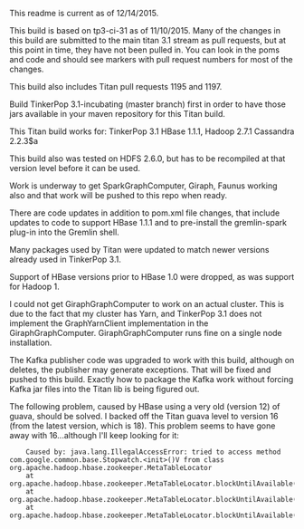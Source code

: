 This readme is current as of 12/14/2015.

This build is based on tp3-ci-31 as of 11/10/2015.
Many of the changes in this build are submitted to the main titan 3.1 stream as pull requests,
but at this point in time, they have not been pulled in. You can look in the poms and code
and should see markers with pull request numbers for most of the changes.

This build also includes Titan pull requests 1195 and 1197.

Build TinkerPop 3.1-incubating (master branch) first in order to have those
jars available in your maven repository for this Titan build.

This Titan build works for:
TinkerPop 3.1
HBase 1.1.1, 
Hadoop 2.7.1
Cassandra 2.2.3$a

This build also was tested on HDFS 2.6.0, but has to be recompiled at that version
level before it can be used.

Work is underway to get SparkGraphComputer, Giraph, Faunus working also and 
that work will be pushed to this repo when ready.


There are code updates in addition to pom.xml file changes, that include updates to code to support
HBase 1.1.1 and to pre-install the gremlin-spark plug-in into the Gremlin shell.

Many packages used by Titan were updated to match newer versions already used in TinkerPop 3.1.

Support of HBase versions prior to HBase 1.0 were dropped, as was support for Hadoop 1.

I could not get GiraphGraphComputer to work on an actual cluster. This is due to
the fact that my cluster has Yarn, and TinkerPop 3.1 does not implement the GraphYarnClient
implementation in the GiraphGraphComputer.  GiraphGraphComputer runs fine on a single
node installation.

The Kafka publisher code was upgraded to work with this build, although on deletes,
the publisher may generate exceptions.  That will be fixed and pushed to this build.
Exactly how to package the Kafka work without forcing Kafka jar files into the Titan
lib is being figured out.

The following problem, caused by HBase using a very old (version 12) of guava, should
be solved.  I backed off the Titan guava level to version 16 (from the latest version, which is 18).
This problem seems to have gone away with 16...although I'll keep looking for it:

```
    Caused by: java.lang.IllegalAccessError: tried to access method com.google.common.base.Stopwatch.<init>()V from class org.apache.hadoop.hbase.zookeeper.MetaTableLocator
    at org.apache.hadoop.hbase.zookeeper.MetaTableLocator.blockUntilAvailable(MetaTableLocator.java:596)
    at org.apache.hadoop.hbase.zookeeper.MetaTableLocator.blockUntilAvailable(MetaTableLocator.java:580)
    at org.apache.hadoop.hbase.zookeeper.MetaTableLocator.blockUntilAvailable(MetaTableLocator.java:559)
```
